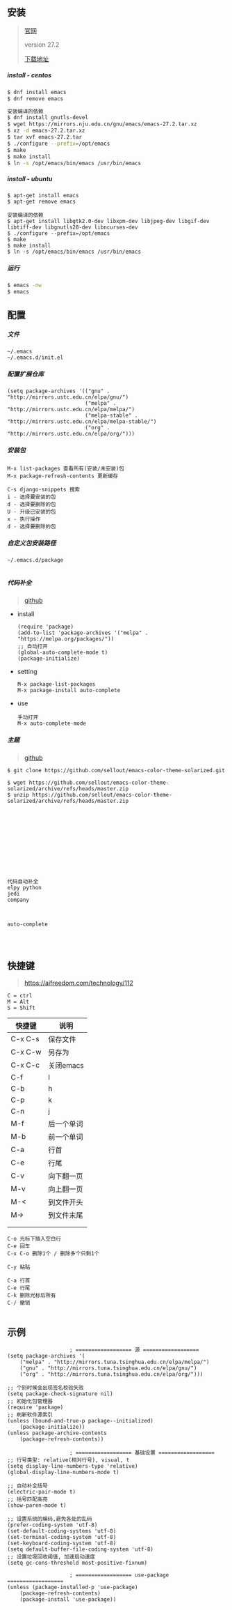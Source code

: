 ## 安装

> [官网](http://www.gnu.org/software/emacs/emacs.html)
>
> version 27.2
>
> [下载地址](http://ftp.gnu.org/gnu/emacs/)

##### install - centos

```bash
$ dnf install emacs
$ dnf remove emacs

安装编译的依赖
$ dnf install gnutls-devel
$ wget https://mirrors.nju.edu.cn/gnu/emacs/emacs-27.2.tar.xz
$ xz -d emacs-27.2.tar.xz
$ tar xvf emacs-27.2.tar
$ ./configure --prefix=/opt/emacs
$ make
$ make install
$ ln -s /opt/emacs/bin/emacs /usr/bin/emacs
```

##### install - ubuntu

```
$ apt-get install emacs
$ apt-get remove emacs

安装编译的依赖
$ apt-get install libgtk2.0-dev libxpm-dev libjpeg-dev libgif-dev libtiff-dev libgnutls28-dev libncurses-dev
$ ./configure --prefix=/opt/emacs
$ make
$ make install
$ ln -s /opt/emacs/bin/emacs /usr/bin/emacs
```

##### 运行

```bash
$ emacs -nw
$ emacs
```

## 配置

##### 文件

```
~/.emacs
~/.emacs.d/init.el
```

##### 配置扩展仓库

```
(setq package-archives '(("gnu" . "http://mirrors.ustc.edu.cn/elpa/gnu/")
                         ("melpa" . "http://mirrors.ustc.edu.cn/elpa/melpa/")
                         ("melpa-stable" . "http://mirrors.ustc.edu.cn/elpa/melpa-stable/")
                         ("org" . "http://mirrors.ustc.edu.cn/elpa/org/")))
```

##### 安装包

```
M-x list-packages 查看所有(安装/未安装)包
M-x package-refresh-contents 更新缓存

C-s django-snippets 搜索
i - 选择要安装的包
d - 选择要删除的包
U - 升级已安装的包
x - 执行操作
d - 选择要删除的包
```

##### 自定义包安装路径

```
~/.emacs.d/package


```

##### 代码补全

> [github](https://github.com/auto-complete/auto-complete/blob/master/doc/manual.md)

- install

  ```
  (require 'package)
  (add-to-list 'package-archives '("melpa" . "https://melpa.org/packages/"))
  ;; 自动打开
  (global-auto-complete-mode t)
  (package-initialize)
  ```

- setting

  ```
  M-x package-list-packages
  M-x package-install auto-complete
  ```

- use

  ```
  手动打开
  M-x auto-complete-mode
  ```

##### 主题

> [github](https://github.com/sellout/emacs-color-theme-solarized)

```
$ git clone https://github.com/sellout/emacs-color-theme-solarized.git

$ wget https://github.com/sellout/emacs-color-theme-solarized/archive/refs/heads/master.zip
$ unzip https://github.com/sellout/emacs-color-theme-solarized/archive/refs/heads/master.zip












```



```
代码自动补全
elpy python 
jedi
company



auto-complete 




```



## 快捷键

> https://aifreedom.com/technology/112

```
C = ctrl
M = Alt
S = Shift
```



| 快捷键  | 说明       |
| ------- | ---------- |
| C-x C-s | 保存文件   |
| C-x C-w | 另存为     |
| C-x C-c | 关闭emacs  |
| C-f     | l          |
| C-b     | h          |
| C-p     | k          |
| C-n     | j          |
| M-f     | 后一个单词 |
| M-b     | 前一个单词 |
| C-a     | 行首       |
| C-e     | 行尾       |
| C-v     | 向下翻一页 |
| M-v     | 向上翻一页 |
| M-<     | 到文件开头 |
| M->     | 到文件末尾 |
|         |            |
|         |            |

```
C-o 光标下插入空白行
C-e 回车
C-x C-o 删除1个 / 删除多个只剩1个

C-y 粘贴

C-a 行首
C-e 行尾
C-k 删除光标后所有
C-/ 撤销


```



## 示例

```
					; ================== 源 ==================
(setq package-archives '(
    ("melpa" . "http://mirrors.tuna.tsinghua.edu.cn/elpa/melpa/")
    ("gnu" . "http://mirrors.tuna.tsinghua.edu.cn/elpa/gnu/")
    ("org" . "http://mirrors.tuna.tsinghua.edu.cn/elpa/org/")))

;; 个别时候会出现签名校验失败
(setq package-check-signature nil)
;; 初始化包管理器
(require 'package)
;; 刷新软件源索引
(unless (bound-and-true-p package--initialized)
    (package-initialize))
(unless package-archive-contents
    (package-refresh-contents))

					; ================== 基础设置 ==================
;; 行号类型: relative(相对行号), visual, t
(setq display-line-numbers-type 'relative)
(global-display-line-numbers-mode t)

;; 自动补全括号
(electric-pair-mode t)
;; 括号匹配高亮
(show-paren-mode t)

;; 设置系统的编码,避免各处的乱码
(prefer-coding-system 'utf-8)
(set-default-coding-systems 'utf-8)
(set-terminal-coding-system 'utf-8)
(set-keyboard-coding-system 'utf-8)
(setq default-buffer-file-coding-system 'utf-8)
;; 设置垃圾回收阈值, 加速启动速度
(setq gc-cons-threshold most-positive-fixnum)

					; ================== use-package ==================
(unless (package-installed-p 'use-package)
    (package-refresh-contents)
    (package-install 'use-package))
```

